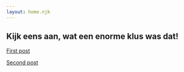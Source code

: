 ```yaml
---
layout: home.njk
---
```


<h2>Kijk eens aan, wat een enorme klus was dat!</h2>

<a href="posts/first-post/">First post</a>

<a href="posts/first-post/">Second post</a>
